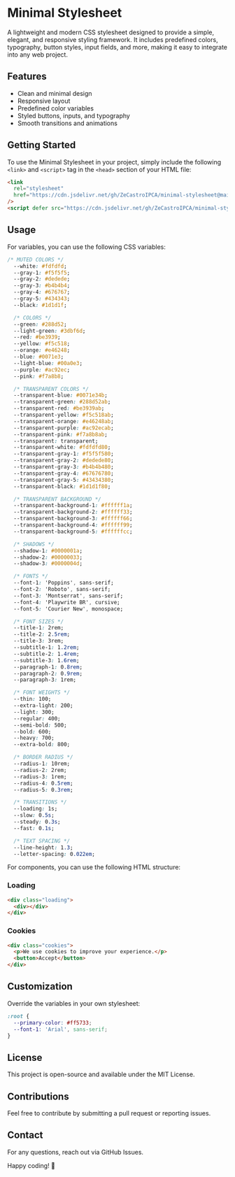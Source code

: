 # Minimal Stylesheet

A lightweight and modern CSS stylesheet designed to provide a simple, elegant, and responsive styling framework. It includes predefined colors, typography, button styles, input fields, and more, making it easy to integrate into any web project.

## Features

- Clean and minimal design
- Responsive layout
- Predefined color variables
- Styled buttons, inputs, and typography
- Smooth transitions and animations

## Getting Started

To use the Minimal Stylesheet in your project, simply include the following `<link>` and `<script>` tag in the `<head>` section of your HTML file:

```html
<link
  rel="stylesheet"
  href="https://cdn.jsdelivr.net/gh/ZeCastroIPCA/minimal-stylesheet@main/defaults.css"
/>
<script defer src="https://cdn.jsdelivr.net/gh/ZeCastroIPCA/minimal-stylesheet@main/helper.js"></script>
```

## Usage

For variables, you can use the following CSS variables:

```css
/* MUTED COLORS */
  --white: #fdfdfd;
  --gray-1: #f5f5f5;
  --gray-2: #dedede;
  --gray-3: #b4b4b4;
  --gray-4: #676767;
  --gray-5: #434343;
  --black: #1d1d1f;

  /* COLORS */
  --green: #288d52;
  --light-green: #3dbf6d;
  --red: #be3939;
  --yellow: #f5c518;
  --orange: #e46248;
  --blue: #0071e3;
  --light-blue: #00a0e3;
  --purple: #ac92ec;
  --pink: #f7a8b8;

  /* TRANSPARENT COLORS */
  --transparent-blue: #0071e34b;
  --transparent-green: #288d52ab;
  --transparent-red: #be3939ab;
  --transparent-yellow: #f5c518ab;
  --transparent-orange: #e46248ab;
  --transparent-purple: #ac92ecab;
  --transparent-pink: #f7a8b8ab;
  --transparent: transparent;
  --transparent-white: #fdfdfd80;
  --transparent-gray-1: #f5f5f580;
  --transparent-gray-2: #dedede80;
  --transparent-gray-3: #b4b4b480;
  --transparent-gray-4: #67676780;
  --transparent-gray-5: #43434380;
  --transparent-black: #1d1d1f80;

  /* TRANSPARENT BACKGROUND */
  --transparent-background-1: #ffffff1a;
  --transparent-background-2: #ffffff33;
  --transparent-background-3: #ffffff66;
  --transparent-background-4: #ffffff99;
  --transparent-background-5: #ffffffcc;

  /* SHADOWS */
  --shadow-1: #0000001a;
  --shadow-2: #00000033;
  --shadow-3: #0000004d;

  /* FONTS */
  --font-1: 'Poppins', sans-serif;
  --font-2: 'Roboto', sans-serif;
  --font-3: 'Montserrat', sans-serif;
  --font-4: 'Playwrite BR', cursive;
  --font-5: 'Courier New', monospace;

  /* FONT SIZES */
  --title-1: 2rem;
  --title-2: 2.5rem;
  --title-3: 3rem;
  --subtitle-1: 1.2rem;
  --subtitle-2: 1.4rem;
  --subtitle-3: 1.6rem;
  --paragraph-1: 0.8rem;
  --paragraph-2: 0.9rem;
  --paragraph-3: 1rem;

  /* FONT WEIGHTS */
  --thin: 100;
  --extra-light: 200;
  --light: 300;
  --regular: 400;
  --semi-bold: 500;
  --bold: 600;
  --heavy: 700;
  --extra-bold: 800;

  /* BORDER RADIUS */
  --radius-1: 10rem;
  --radius-2: 2rem;
  --radius-3: 1rem;
  --radius-4: 0.5rem;
  --radius-5: 0.3rem;

  /* TRANSITIONS */
  --loading: 1s;
  --slow: 0.5s;
  --steady: 0.3s;
  --fast: 0.1s;

  /* TEXT SPACING */
  --line-height: 1.3;
  --letter-spacing: 0.022em;
```

For components, you can use the following HTML structure:

### Loading

```html
<div class="loading">
  <div></div>
</div>
```

### Cookies

```html
<div class="cookies">
  <p>We use cookies to improve your experience.</p>
  <button>Accept</button>
</div>
```

## Customization

Override the variables in your own stylesheet:

```css
:root {
  --primary-color: #ff5733;
  --font-1: 'Arial', sans-serif;
}
```

## License

This project is open-source and available under the MIT License.

## Contributions

Feel free to contribute by submitting a pull request or reporting issues.

## Contact

For any questions, reach out via GitHub Issues.

Happy coding! 🚀
